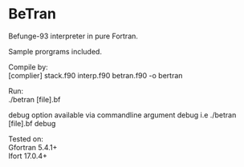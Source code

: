 # BeTran
Befunge-93 interpreter in pure Fortran.

Sample prorgrams included.

Compile by:    
          [complier] stack.f90 interp.f90 betran.f90 -o bertran
          
Run:    
      ./betran [file].bf

debug option available via commandline argument debug
i.e ./betran [file].bf debug

Tested on:     
Gfortran  5.4.1+    
     Ifort 17.0.4+
